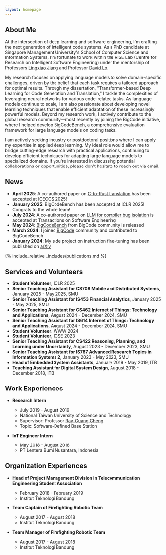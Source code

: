 ```yaml
---
layout: homepage
---
```


## About Me

At the intersection of deep learning and software engineering, I'm crafting the next generation of intelligent code systems. As a PhD candidate at Singapore Management University's School of Computer Science and Information Systems, I'm fortunate to work within the RiSE Lab (Centre for Research on Intelligent Software Engineering) under the mentorship of Professors [Lingxiao Jiang](http://www.mysmu.edu/faculty/lxjiang/#gsc.tab=0) and Professor [David Lo](http://www.mysmu.edu/faculty/davidlo/).

My research focuses on applying language models to solve domain-specific challenges, driven by the belief that each task requires a tailored approach for optimal results. Through my dissertation, "Transformer-based Deep Learning for Code Generation and Translation," I tackle the complexities of leveraging neural networks for various code-related tasks. As language models continue to scale, I am also passionate about developing novel learning techniques that enable efficient adaptation of these increasingly powerful models. Beyond my research work, I actively contribute to the global research community—most recently by joining the BigCode initiative, where I helped develop BigCodeBench, a comprehensive evaluation framework for large language models on coding tasks.

I am actively seeking industry or postdoctoral positions where I can apply my expertise in applied deep learning. My ideal role would allow me to bridge cutting-edge research with practical applications, continuing to develop efficient techniques for adapting large language models to specialized domains. If you're interested in discussing potential collaborations or opportunities, please don't hesitate to reach out via email.

## News
- **April 2025**: A co-authored paper on [C-to-Rust translation](https://arxiv.org/abs/2503.17741v1) has been accepted at ICECCS 2025!
- **January 2025**: BigCodeBench has been accepted at ICLR 2025! Congrats to the whole team!
- **July 2024**: A co-authored paper on [LLM for compiler bug isolation](https://ieeexplore.ieee.org/abstract/document/10521881) is accepted at Transactions on Software Engineering
- **May 2024**: [BigCodeBench](https://huggingface.co/spaces/bigcode/bigcodebench-leaderboard) from BigCode community is released
- **March 2024**: I joined [BigCode](https://www.bigcode-project.org/) community and contributed to BigCodeBench
- **January 2024**: My side project on instruction fine-tuning has been published on [arXiv](https://arxiv.org/pdf/2401.07466)

{% include_relative _includes/publications.md %}

## Services and Volunteers
* **Student Volunteer**, ICLR 2025
* **Senior Teaching Assistant for CS708 Mobile and Distributed Systems**, January 2025 - May 2025, SMU
* **Senior Teaching Assistant for IS453 Financial Analytics**, January 2025 - May 2025, SMU
* **Senior Teaching Assistant for CS462 Internet of Things: Technology and Applications**, August 2024 - December 2024, SMU
* **Senior Teaching Assistant for IS614 Internet of Things: Technology and Applications**, August 2024 - December 2024, SMU
* **Student Volunteer**, WWW 2024
* **Student Volunteer**, ICSE 2023
* **Senior Teaching Assistant for CS422 Reasoning, Planning, and Learning under Uncertainty**, August 2023 - December 2023, SMU
* **Senior Teaching Assistant for IS787 Advanced Research Topics in Information Systems 2**, January 2023 - May 2023, SMU
* **Head of Embedded System Assistants**, January 2019 - May 2019, ITB
* **Teaching Assistant for Digital System Design**, August 2018 - December 2018, ITB

<!-- ## Writings
* **[2023-11-29]** Positional Embedding in Deep Learning [link]('/writings/position_embed.md') -->

## Work Experiences  

* **Research Intern**
  * July 2019 - August 2019
  * National Taiwan University of Science and Technology
  * Supervisor: Professor [Ray-Guang Cheng](https://scholar.google.com/citations?user=Lg3GlmYAAAAJ&hl=zh-TW&inst=14102473421921925766)
  * Topic: Software-Defined Base Station
  
* **IoT Engineer Intern**
  * May 2018 - August 2018
  * PT Lentera Bumi Nusantara, Indonesia

## Organization Experiences

* **Head of Project Management Division in Telecommunication Engineering Student Association**
  * February 2018 - February 2019
  * Institut Teknologi Bandung

* **Team Captain of Firefighting Robotic Team**
  * August 2017 - August 2018
  * Institut Teknologi Bandung

* **Team Manager of Firefighting Robotic Team**
  * August 2017 - August 2018
  * Institut Teknologi Bandung



<!-- {% include_relative _includes/services.md %} -->